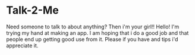 # Talk-2-Me
Need someone to talk to about anything? Then i'm your girl!!
Hello!
I'm trying my hand at making an app. 
I am hoping that i do a good job and that people end up getting good use from it.
Please if you have and tips i'd appreciate it.
